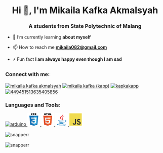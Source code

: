 <h1 align="center">Hi 👋, I'm Mikaila Kafka Akmalsyah</h1>
<h3 align="center">A students from State Polytechnic of Malang</h3>

- 🌱 I’m currently learning **about myself**

- 📫 How to reach me **mikaila082@gmail.com**

- ⚡ Fun fact **I am always happy even though I am sad**

<h3 align="left">Connect with me:</h3>
<p align="left">
<a href="https://linkedin.com/in/mikaila kafka akmalsyah" target="blank"><img align="center" src="https://raw.githubusercontent.com/rahuldkjain/github-profile-readme-generator/master/src/images/icons/Social/linked-in-alt.svg" alt="mikaila kafka akmalsyah" height="30" width="40" /></a>
<a href="https://fb.com/mikaila kafka (kapp)" target="blank"><img align="center" src="https://raw.githubusercontent.com/rahuldkjain/github-profile-readme-generator/master/src/images/icons/Social/facebook.svg" alt="mikaila kafka (kapp)" height="30" width="40" /></a>
<a href="https://instagram.com/kapkakapp" target="blank"><img align="center" src="https://raw.githubusercontent.com/rahuldkjain/github-profile-readme-generator/master/src/images/icons/Social/instagram.svg" alt="kapkakapp" height="30" width="40" /></a>
<a href="https://discord.gg/449451513635405856" target="blank"><img align="center" src="https://raw.githubusercontent.com/rahuldkjain/github-profile-readme-generator/master/src/images/icons/Social/discord.svg" alt="449451513635405856" height="30" width="40" /></a>
</p>

<h3 align="left">Languages and Tools:</h3>
<p align="left"> <a href="https://www.arduino.cc/" target="_blank" rel="noreferrer"> <img src="https://cdn.worldvectorlogo.com/logos/arduino-1.svg" alt="arduino" width="40" height="40"/> </a> <a href="https://www.w3schools.com/css/" target="_blank" rel="noreferrer"> <img src="https://raw.githubusercontent.com/devicons/devicon/master/icons/css3/css3-original-wordmark.svg" alt="css3" width="40" height="40"/> </a> <a href="https://www.w3.org/html/" target="_blank" rel="noreferrer"> <img src="https://raw.githubusercontent.com/devicons/devicon/master/icons/html5/html5-original-wordmark.svg" alt="html5" width="40" height="40"/> </a> <a href="https://www.java.com" target="_blank" rel="noreferrer"> <img src="https://raw.githubusercontent.com/devicons/devicon/master/icons/java/java-original.svg" alt="java" width="40" height="40"/> </a> <a href="https://developer.mozilla.org/en-US/docs/Web/JavaScript" target="_blank" rel="noreferrer"> <img src="https://raw.githubusercontent.com/devicons/devicon/master/icons/javascript/javascript-original.svg" alt="javascript" width="40" height="40"/> </a> </p>

<p><img align="center" src="https://github-readme-stats.vercel.app/api/top-langs?username=snapperr&show_icons=true&theme=radical&locale=en&layout=compact" alt="snapperr" /></p>

<p><img align="center" src="https://github-readme-streak-stats.herokuapp.com/?user=snapperr&theme=highcontrast" alt="snapperr" /></p>
